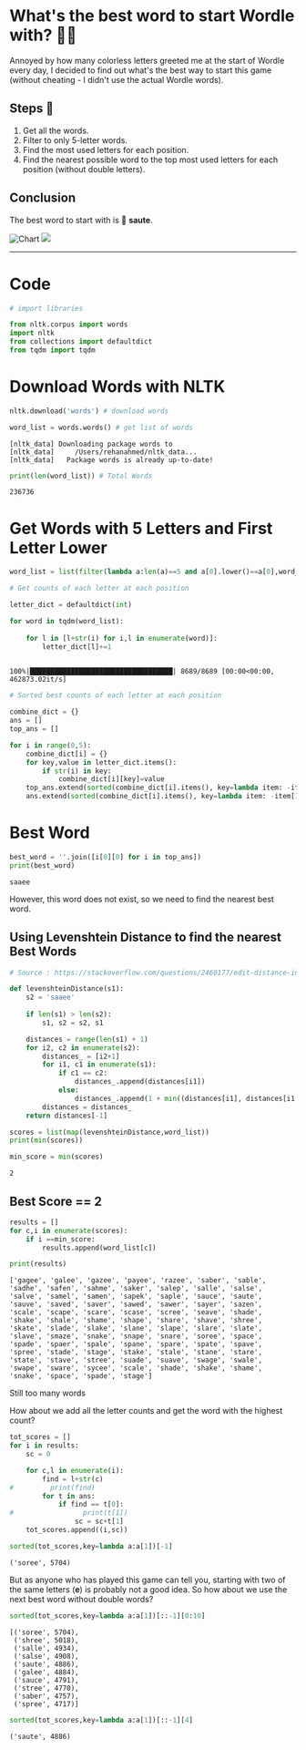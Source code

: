 # What's the best word to start Wordle with? 🤔🧩

Annoyed by how many colorless letters greeted me at the start of Wordle every day, I decided to find out what's the best way to start this game (without cheating - I didn't use the actual Wordle words).

## Steps 📝
1. Get all the words. 
2. Filter to only 5-letter words.
3. Find the most used letters for each position.
4. Find the nearest possible word to the top most used letters for each position (without double letters).

## Conclusion
The best word to start with is 🥁 **saute**.

![Chart](Wordle.png)
<a href = "https://public.flourish.studio/visualisation/8535113/"><img src="Wordle.png"></a>

---


# Code 

```python
# import libraries

from nltk.corpus import words
import nltk
from collections import defaultdict
from tqdm import tqdm
```

# Download Words with NLTK


```python
nltk.download('words') # download words

word_list = words.words() # get list of words
```

    [nltk_data] Downloading package words to
    [nltk_data]     /Users/rehanahmed/nltk_data...
    [nltk_data]   Package words is already up-to-date!



```python
print(len(word_list)) # Total Words
```

    236736


# Get Words with 5 Letters and First Letter Lower


```python
word_list = list(filter(lambda a:len(a)==5 and a[0].lower()==a[0],word_list))
```


```python
# Get counts of each letter at each position

letter_dict = defaultdict(int)

for word in tqdm(word_list):
    
    for l in [l+str(i) for i,l in enumerate(word)]:
        letter_dict[l]+=1
    
```

    100%|███████████████████████████████████| 8689/8689 [00:00<00:00, 462873.02it/s]



```python
# Sorted best counts of each letter at each position

combine_dict = {}
ans = []
top_ans = []

for i in range(0,5):
    combine_dict[i] = {}
    for key,value in letter_dict.items():
        if str(i) in key:
            combine_dict[i][key]=value
    top_ans.extend(sorted(combine_dict[i].items(), key=lambda item: -item[1])[0:1])
    ans.extend(sorted(combine_dict[i].items(), key=lambda item: -item[1]))
```

# Best Word


```python
best_word = ''.join([i[0][0] for i in top_ans])
print(best_word)
```

    saaee


However, this word does not exist, so we need to find the nearest best word.

## Using Levenshtein Distance to find the nearest Best Words


```python
# Source : https://stackoverflow.com/questions/2460177/edit-distance-in-python

def levenshteinDistance(s1):
    s2 = 'saaee'
    
    if len(s1) > len(s2):
        s1, s2 = s2, s1

    distances = range(len(s1) + 1)
    for i2, c2 in enumerate(s2):
        distances_ = [i2+1]
        for i1, c1 in enumerate(s1):
            if c1 == c2:
                distances_.append(distances[i1])
            else:
                distances_.append(1 + min((distances[i1], distances[i1 + 1], distances_[-1])))
        distances = distances_
    return distances[-1]
```


```python
scores = list(map(levenshteinDistance,word_list))
print(min(scores))

min_score = min(scores)
```

    2


## Best Score == 2


```python
results = []
for c,i in enumerate(scores):
    if i ==min_score:
        results.append(word_list[c])
```


```python
print(results)
```

    ['gagee', 'galee', 'gazee', 'payee', 'razee', 'saber', 'sable', 'sadhe', 'safen', 'sahme', 'saker', 'salep', 'salle', 'salse', 'salve', 'samel', 'samen', 'sapek', 'saple', 'sauce', 'saute', 'sauve', 'saved', 'saver', 'sawed', 'sawer', 'sayer', 'sazen', 'scale', 'scape', 'scare', 'scase', 'scree', 'seave', 'shade', 'shake', 'shale', 'shame', 'shape', 'share', 'shave', 'shree', 'skate', 'slade', 'slake', 'slane', 'slape', 'slare', 'slate', 'slave', 'smaze', 'snake', 'snape', 'snare', 'soree', 'space', 'spade', 'spaer', 'spale', 'spane', 'spare', 'spate', 'spave', 'spree', 'stade', 'stage', 'stake', 'stale', 'stane', 'stare', 'state', 'stave', 'stree', 'suade', 'suave', 'swage', 'swale', 'swape', 'sware', 'sycee', 'scale', 'shade', 'shake', 'shame', 'snake', 'space', 'spade', 'stage']


Still too many words

How about we add all the letter counts and get the word with the highest count?


```python
tot_scores = []
for i in results:
    sc = 0

    for c,l in enumerate(i):
        find = l+str(c)
#         print(find)
        for t in ans:
            if find == t[0]:
#                 print(t[1])
                sc = sc+t[1]
    tot_scores.append((i,sc))
```


```python
sorted(tot_scores,key=lambda a:a[1])[-1]
```




    ('soree', 5704)



But as anyone who has played this game can tell you, starting with two of the same letters (**e**) is probably not a good idea. So how about we use the next best word without double words?


```python
sorted(tot_scores,key=lambda a:a[1])[::-1][0:10]
```




    [('soree', 5704),
     ('shree', 5018),
     ('salle', 4934),
     ('salse', 4908),
     ('saute', 4886),
     ('galee', 4884),
     ('sauce', 4791),
     ('stree', 4770),
     ('saber', 4757),
     ('spree', 4717)]




```python
sorted(tot_scores,key=lambda a:a[1])[::-1][4]
```




    ('saute', 4886)


